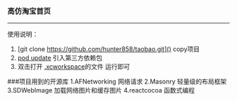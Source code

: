 ### 高仿淘宝首页
------

使用说明：
1. [git clone https://github.com/hunter858/taobao.git]() copy项目
2. [pod update]()  引入第三方依赖包
3. 双击打开 [.xcworkspace]()的文件  运行即可





###项目用到的开源库
1.AFNetworking 网络请求
2.Masonry 轻量级的布局框架
3.SDWebImage 加载网络图片和缓存图片
4.reactcocoa 函数式编程

